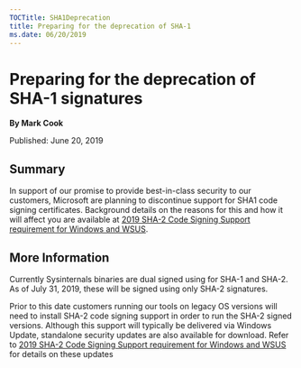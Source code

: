 ```yaml
--- 
TOCTitle: SHA1Deprecation
title: Preparing for the deprecation of SHA-1
ms.date: 06/20/2019
---
```


# Preparing for the deprecation of SHA-1 signatures

**By Mark Cook**

Published: June 20, 2019

## Summary

In support of our promise to provide best-in-class security to our customers, Microsoft are planning to discontinue support for SHA1 code signing certificates. 
Background details on the reasons for this and how it will affect you are available at [2019 SHA-2 Code Signing Support requirement for Windows and WSUS](https://support.microsoft.com/help/4472027/2019-sha-2-code-signing-support-requirement-for-windows-and-wsus).

## More Information

Currently Sysinternals binaries are dual signed using for SHA-1 and SHA-2. As of July 31, 2019, these will be signed using only SHA-2 signatures.

Prior to this date customers running our tools on legacy OS versions will need to install SHA-2 code signing support in order to run the SHA-2 signed versions.
Although this support will typically be delivered via Windows Update, standalone security updates are also available for download. 
Refer to [2019 SHA-2 Code Signing Support requirement for Windows and WSUS](https://support.microsoft.com/help/4472027/2019-sha-2-code-signing-support-requirement-for-windows-and-wsus) for details on these updates
